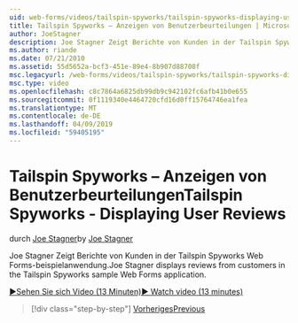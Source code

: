 ```yaml
---
uid: web-forms/videos/tailspin-spyworks/tailspin-spyworks-displaying-user-reviews
title: Tailspin Spyworks – Anzeigen von Benutzerbeurteilungen | Microsoft-Dokumentation
author: JoeStagner
description: Joe Stagner Zeigt Berichte von Kunden in der Tailspin Spyworks Web Forms-beispielanwendung.
ms.author: riande
ms.date: 07/21/2010
ms.assetid: 55d5652a-bcf3-451e-89e4-8b907d88708f
msc.legacyurl: /web-forms/videos/tailspin-spyworks/tailspin-spyworks-displaying-user-reviews
msc.type: video
ms.openlocfilehash: c8c7864a6825db99db9c942102fc6afb41b0e655
ms.sourcegitcommit: 0f1119340e4464720cfd16d0ff15764746ea1fea
ms.translationtype: MT
ms.contentlocale: de-DE
ms.lasthandoff: 04/09/2019
ms.locfileid: "59405195"
---
```

# <a name="tailspin-spyworks---displaying-user-reviews"></a><span data-ttu-id="6612f-103">Tailspin Spyworks – Anzeigen von Benutzerbeurteilungen</span><span class="sxs-lookup"><span data-stu-id="6612f-103">Tailspin Spyworks - Displaying User Reviews</span></span>

<span data-ttu-id="6612f-104">durch [Joe Stagner](https://github.com/JoeStagner)</span><span class="sxs-lookup"><span data-stu-id="6612f-104">by [Joe Stagner](https://github.com/JoeStagner)</span></span>

<span data-ttu-id="6612f-105">Joe Stagner Zeigt Berichte von Kunden in der Tailspin Spyworks Web Forms-beispielanwendung.</span><span class="sxs-lookup"><span data-stu-id="6612f-105">Joe Stagner displays reviews from customers in the Tailspin Spyworks sample Web Forms application.</span></span>

[<span data-ttu-id="6612f-106">&#9654;Sehen Sie sich Video (13 Minuten)</span><span class="sxs-lookup"><span data-stu-id="6612f-106">&#9654; Watch video (13 minutes)</span></span>](https://channel9.msdn.com/Blogs/ASP-NET-Site-Videos/tailspin-spyworks-displaying-user-reviews)

> [!div class="step-by-step"]
> [<span data-ttu-id="6612f-107">Vorheriges</span><span class="sxs-lookup"><span data-stu-id="6612f-107">Previous</span></span>](tailspin-spyworks-adding-user-product-reviews.md)
